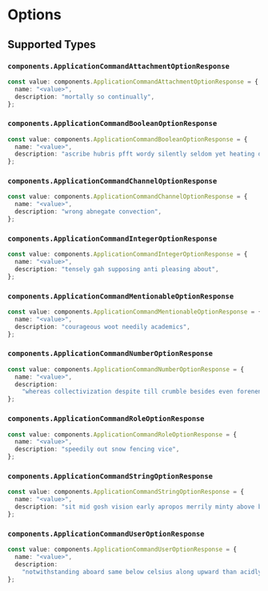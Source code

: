 # Options


## Supported Types

### `components.ApplicationCommandAttachmentOptionResponse`

```typescript
const value: components.ApplicationCommandAttachmentOptionResponse = {
  name: "<value>",
  description: "mortally so continually",
};
```

### `components.ApplicationCommandBooleanOptionResponse`

```typescript
const value: components.ApplicationCommandBooleanOptionResponse = {
  name: "<value>",
  description: "ascribe hubris pfft wordy silently seldom yet heating dreamily",
};
```

### `components.ApplicationCommandChannelOptionResponse`

```typescript
const value: components.ApplicationCommandChannelOptionResponse = {
  name: "<value>",
  description: "wrong abnegate convection",
};
```

### `components.ApplicationCommandIntegerOptionResponse`

```typescript
const value: components.ApplicationCommandIntegerOptionResponse = {
  name: "<value>",
  description: "tensely gah supposing anti pleasing about",
};
```

### `components.ApplicationCommandMentionableOptionResponse`

```typescript
const value: components.ApplicationCommandMentionableOptionResponse = {
  name: "<value>",
  description: "courageous woot needily academics",
};
```

### `components.ApplicationCommandNumberOptionResponse`

```typescript
const value: components.ApplicationCommandNumberOptionResponse = {
  name: "<value>",
  description:
    "whereas collectivization despite till crumble besides even forenenst lazily",
};
```

### `components.ApplicationCommandRoleOptionResponse`

```typescript
const value: components.ApplicationCommandRoleOptionResponse = {
  name: "<value>",
  description: "speedily out snow fencing vice",
};
```

### `components.ApplicationCommandStringOptionResponse`

```typescript
const value: components.ApplicationCommandStringOptionResponse = {
  name: "<value>",
  description: "sit mid gosh vision early apropos merrily minty above blight",
};
```

### `components.ApplicationCommandUserOptionResponse`

```typescript
const value: components.ApplicationCommandUserOptionResponse = {
  name: "<value>",
  description:
    "notwithstanding aboard same below celsius along upward than acidly colorless",
};
```

